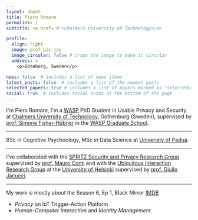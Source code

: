 ```yaml
---
layout: about
title: Piero Romare
permalink: /
subtitle: <a href='#'>Chalmers University of Technology</a>

profile:
  align: right
  image: prof_pic.jpg
  image_circular: false # crops the image to make it circular
  address: >
    <p>Göteborg, Sweden</p>

news: false  # includes a list of news items
latest_posts: false  # includes a list of the newest posts
selected_papers: true # includes a list of papers marked as "selected={true}"
social: true  # includes social icons at the bottom of the page
---
```


I'm Piero Romare, I'm a [WASP](https://www.youtube.com/watch?v=BZCqRmQUbIk) PhD Student in Usable Privacy and Security at [Chalmers University of Technology](https://www.chalmers.se), Gothenburg (Sweden), supervised by [prof. Simone Fisher-Hübner](https://www.kau.se/forskare/simone-fischer-hubner) in the [WASP Graduate School](https://wasp-sweden.org). 

---

BSc in Cognitive Psychoology, MSc in Data Science at [Univeristy of Padua](https://www.unipd.it). 

---

I've collaborated with the [SPRITZ Security and Privacy Research Group](https://spritz.math.unipd.it) supervised by [prof. Mauro Conti](https://www.math.unipd.it/~conti/) and with the [Ubiquitous Interaction Research Group](https://www.helsinki.fi/en/researchgroups/ubiquitous-interaction) at the [University of Helsinki](https://www.helsinki.fi/en) supervised by [prof. Giulio Jacucci](https://researchportal.helsinki.fi/en/persons/giulio-jacucci).

---

My work is mostly about the Season 6, Ep 1, Black Mirror [IMDB](https://www.imdb.com/title/tt20247352/)
- *Privacy* on IoT Trigger-Action Platform
- *Human-Computer Interaction* and *Identity Management*

